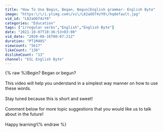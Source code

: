 ```yaml
---
title: "How To Use Begin, Began, Begun|English grammar- English Byte"
image: "https:\/\/i.ytimg.com\/vi\/L82aOO74zY0\/hqdefault.jpg"
vid_id: "L82aOO74zY0"
categories: "Education"
tags: ["irregular verbs","English","English Byte"]
date: "2021-10-07T10:36:53+03:00"
vid_date: "2020-08-16T00:07:21Z"
duration: "PT1M40S"
viewcount: "5617"
likeCount: "130"
dislikeCount: "13"
channel: "ESL English Byte"
---
```

{% raw %}Begin? Began or begun?<br /><br />This video will  help you understand in a simplest way manner on how to use these words. <br /><br />Stay tuned because this is short and sweet! <br /><br />Comment below for more topic suggestions that you would like us to talk about in the future! <br /><br />Happy learning!{% endraw %}
